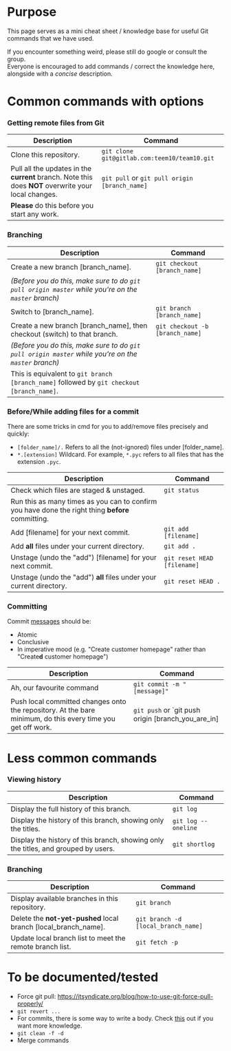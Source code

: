 # Purpose
This page serves as a mini cheat sheet / knowledge base for useful Git commands that we have used. 

If you encounter something weird, please still do google or consult the group.\
Everyone is encouraged to add commands / correct the knowledge here, alongside with a *concise* description.





# Common commands with options
### Getting remote files from Git
| Description | Command |
|---|---|
| Clone this repository. | `git clone git@gitlab.com:teem10/team10.git` |
| Pull all the updates in the **current** branch. Note this does **NOT** overwrite your local changes. | `git pull` or `git pull origin [branch_name]` |
| **Please** do this before you start any work. |  |



### Branching
| Description | Command |
|---|---|
| Create a new branch [branch_name]. | `git checkout [branch_name]` |
*(Before you do this, make sure to do `git pull origin master` while you're on the `master` branch)* |  |
| Switch to [branch_name]. | `git branch [branch_name]` |
| Create a new branch [branch_name], then checkout (switch) to that branch. | `git checkout -b [branch_name]` |
*(Before you do this, make sure to do `git pull origin master` while you're on the `master` branch)* |  |
| This is equivalent to `git branch [branch_name]` followed by `git checkout [branch_name]`. |  |



### Before/While adding files for a commit
There are some tricks in cmd for you to add/remove files precisely and quickly:
*  `[folder_name]/.` Refers to all the (not-ignored) files under [folder_name].
*  `*.[extension]` Wildcard. For example, `*.pyc` refers to all files that has the extension `.pyc`.

| Description | Command |
|---|---|
| Check which files are staged & unstaged. | `git status` |
| Run this as many times as you can to confirm you have done the right thing **before** committing. |  |
| Add [filename] for your next commit. | `git add [filename]` |
| Add **all** files under your current directory. | `git add .` |
| Unstage (undo the "add") [filename] for your next commit. | `git reset HEAD [filename]` |
| Unstage (undo the "add") **all** files under your current directory. | `git reset HEAD .` |



### Committing
Commit [messages](https://chris.beams.io/posts/git-commit/) should be:
* Atomic
* Conclusive
* In imperative mood (e.g. "Create customer homepage" rather than "Create**d** customer homepage")

| Description | Command |
|---|---|
| Ah, our favourite command | `git commit -m "[message]"` |
| Push local committed changes onto the repository. At the bare minimum, do this every time you get off work. | `git push` or `git push origin [branch_you_are_in] |





# Less common commands
### Viewing history
| Description | Command |
|---|---|
| Display the full history of this branch. | `git log` |
| Display the history of this branch, showing only the titles. | `git log --oneline` |
| Display the history of this branch, showing only the titles, and grouped by users. | `git shortlog` |



### Branching
| Description | Command |
|---|---|
| Display available branches in this repository. | `git branch` |
| Delete the **not-yet-pushed** local branch [local_branch_name]. | `git branch -d [local_branch_name]` |
| Update local branch list to meet the remote branch list. | `git fetch -p` |





# To be documented/tested
* Force git pull: https://itsyndicate.org/blog/how-to-use-git-force-pull-properly/
* `git revert ...`
* For commits, there is some way to write a body. Check [this](https://chris.beams.io/posts/git-commit/) out if you want more knowledge.
* `git clean -f -d`
* Merge commands